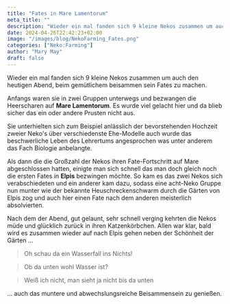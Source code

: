 ```yaml
---
title: "Fates in Mare Lamentorum"
meta_title: ""
description: "Wieder ein mal fanden sich 9 kleine Nekos zusammen um auch den heutigen Abend, beim gemütlichem beisammen sein Fates zu machen."
date: 2024-04-26T22:42:23+02:00
image: "/images/blog/NekoFarming_Fates.png"
categories: ["Neko:Farming"]
author: "Mary May"
draft: false
---
```


Wieder ein mal fanden sich 9 kleine Nekos zusammen um auch den heutigen Abend, beim gemütlichem beisammen sein Fates zu machen.

Anfangs waren sie in zwei Gruppen unterwegs und bezwangen die Heerscharen auf **Mare Lamentorum**. Es wurde viel gelacht hier und da blieb sicher das ein oder andere Prusten nicht aus. 

Sie unterhielten sich zum Beispiel anlässlich der bevorstehenden Hochzeit zweier Neko's über verschiedenste Ehe-Modelle auch wurde das beschwerliche Leben des Lehrertums angesprochen was unter anderem das Fach Biologie anbelangte.

Als dann die die Großzahl der Nekos ihren Fate-Fortschritt auf Mare abgeschlossen hatten, einigte man sich schnell das man doch gleich noch die ersten Fates in **Elpis** bezwingen möchte. So kam es das zwei Nekos sich verabschiedeten und ein anderer kam dazu, sodass eine acht-Neko Gruppe nun munter wie der bekannte Heuschreckenschwarm durch die Gärten von Elpis zog und auch hier einen Fate nach dem anderen meisterlich absolvierten.

Nach dem der Abend, gut gelaunt, sehr schnell verging kehrten die Nekos müde und glücklich zurück in ihren Katzenkörbchen. Allen war klar, bald wird es zusammen wieder auf nach Elpis gehen neben der Schönheit der Gärten ...

> Oh schau da ein Wasserfall ins Nichts!

> Ob da unten wohl Wasser ist? 

> Weiß ich nicht, man sieht ja nicht bis da unten

... auch das muntere und abwechslungsreiche Beisammensein zu genießen.